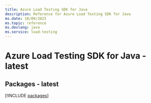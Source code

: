 ```yaml
---
title: Azure Load Testing SDK for Java
description: Reference for Azure Load Testing SDK for Java
ms.date: 10/09/2025
ms.topic: reference
ms.devlang: java
ms.service: load-testing
---
```

# Azure Load Testing SDK for Java - latest
## Packages - latest
[!INCLUDE [packages](load-testing-index.md)]